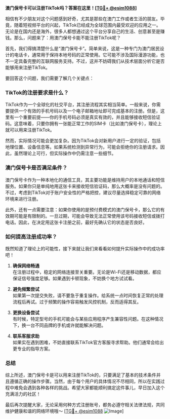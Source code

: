 **澳门保号卡可以注册TikTok吗？答案在这里！[[TG💪+ @esim1088](https://t.me/s/esim1088)]**

相信有不少朋友对这个问题感到好奇，尤其是那些在澳门工作或者生活的朋友。毕竟，随着短视频平台的兴起，TikTok已经成为全球范围内最受欢迎的应用之一。无论是在国内还是海外，很多人都想通过这个平台分享自己的生活、创意甚至是赚钱。那么，问题来了：用澳门保号卡能不能注册TikTok呢？

首先，我们得搞清楚什么是“澳门保号卡”。简单来说，这是一种专门为澳门居民设计的电话卡，通常用于保持本地号码的正常使用。它可能不涉及国际漫游功能，也不一定具备完整的互联网服务支持。不过，这并不妨碍我们从技术层面分析它是否能够用来注册TikTok。

要回答这个问题，我们需要了解几个关键点：

### TikTok的注册要求是什么？

TikTok作为一个全球化的社交平台，其注册流程其实相当简单。一般来说，你需要提供一个有效的手机号码以及一个电子邮箱地址即可完成基本的注册。但是，这里有一个重要前提——你的手机号码必须是真实有效的，并且能够接收短信验证码。这意味着，只要你拥有一张能正常工作的SIM卡（比如澳门保号卡），理论上就可以用来注册TikTok。

然而，实际情况可能会更加复杂。因为TikTok会对新用户进行一定的验证，包括地理位置、设备信息等。如果系统检测到异常行为，可能会拒绝你的注册请求。因此，虽然理论上可行，但实际操作中仍需注意一些细节。

### 澳门保号卡是否满足条件？

澳门保号卡作为一种本地化的通信工具，其主要功能是维持用户的本地通话和短信服务。如果你只是单纯地用这张卡来接收短信验证码，那么大概率是没有问题的。不过，考虑到TikTok对于账户安全性的严格把控，建议尽量选择稳定可靠的网络环境来进行注册。

此外，还有一点需要注意：如果你使用的是预付费模式的澳门保号卡，那么它的有效期可能是有限制的。一旦过期，可能会导致无法正常使用该号码接收短信或拨打电话。因此，在决定用这张卡注册之前，最好先确认它的状态是否良好。

### 如何提高注册成功率？

既然知道了理论上的可能性，接下来就让我们来看看如何提升实际操作中的成功率吧！

1. **确保网络畅通**  
   在注册过程中，稳定的网络连接至关重要。无论是Wi-Fi还是移动数据，都应保证信号强度足够。如果遇到卡顿现象，不妨换个地方试试看。

2. **避免频繁尝试**  
   如果第一次提交失败，请不要急于重复操作。给系统一点时间恢复正常的处理流程后再试。过于频繁的操作容易触发风控机制，反而适得其反。

3. **更换设备尝试**  
   有时候，特定型号的手机可能会与某些应用程序产生兼容性问题。在这种情况下，换一台不同品牌的手机或许就能解决问题。

4. **联系客服求助**  
   如果实在遇到困难，不妨直接联系TikTok官方客服寻求帮助。他们通常会给出更专业的指导方案。

### 总结

综上所述，澳门保号卡是可以用来注册TikTok的，只要满足了基本的技术条件并且遵循正确的操作步骤。当然，由于每个用户的具体情况不尽相同，所以在实践过程中难免会遇到各种各样的挑战。希望大家都能顺利搞定这件事儿，早日加入这个充满活力的社区！

最后再次提醒大家，无论采用何种方式注册账号，都务必遵守相关法律法规，共同维护健康和谐的网络环境哦～ [[TG💪+ @esim1088](https://t.me/s/esim1088) ![Image](https://i.postimg.cc/4NQfJmqS/Snipaste-2025-05-13-00-14-12.png)]
